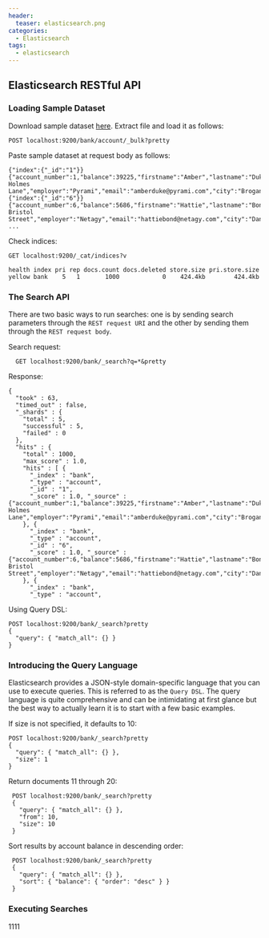 ```yaml
---
header:
  teaser: elasticsearch.png
categories:
  - Elasticsearch
tags:
  - elasticsearch
---
```


## Elasticsearch RESTful API

### Loading Sample Dataset
Download sample dataset [here](https://github.com/bly2k/files/blob/master/accounts.zip?raw=true). Extract file and load it as follows:

```
POST localhost:9200/bank/account/_bulk?pretty
```

Paste sample dataset at request body as follows:

```
{"index":{"_id":"1"}}
{"account_number":1,"balance":39225,"firstname":"Amber","lastname":"Duke","age":32,"gender":"M","address":"880 Holmes Lane","employer":"Pyrami","email":"amberduke@pyrami.com","city":"Brogan","state":"IL"}
{"index":{"_id":"6"}}
{"account_number":6,"balance":5686,"firstname":"Hattie","lastname":"Bond","age":36,"gender":"M","address":"671 Bristol Street","employer":"Netagy","email":"hattiebond@netagy.com","city":"Dante","state":"TN"}
...
```

Check indices:

```
GET localhost:9200/_cat/indices?v

health index pri rep docs.count docs.deleted store.size pri.store.size
yellow bank    5   1       1000            0    424.4kb        424.4kb
```

### The Search API
There are two basic ways to run searches: one is by sending search parameters through the ```REST request URI``` and the other by sending them through the ```REST request body```.

Search request:

```
  GET localhost:9200/bank/_search?q=*&pretty
```

Response:

```
{
  "took" : 63,
  "timed_out" : false,
  "_shards" : {
    "total" : 5,
    "successful" : 5,
    "failed" : 0
  },
  "hits" : {
    "total" : 1000,
    "max_score" : 1.0,
    "hits" : [ {
      "_index" : "bank",
      "_type" : "account",
      "_id" : "1",
      "_score" : 1.0, "_source" : {"account_number":1,"balance":39225,"firstname":"Amber","lastname":"Duke","age":32,"gender":"M","address":"880 Holmes Lane","employer":"Pyrami","email":"amberduke@pyrami.com","city":"Brogan","state":"IL"}
    }, {
      "_index" : "bank",
      "_type" : "account",
      "_id" : "6",
      "_score" : 1.0, "_source" : {"account_number":6,"balance":5686,"firstname":"Hattie","lastname":"Bond","age":36,"gender":"M","address":"671 Bristol Street","employer":"Netagy","email":"hattiebond@netagy.com","city":"Dante","state":"TN"}
    }, {
      "_index" : "bank",
      "_type" : "account",
```

Using Query DSL:

```
POST localhost:9200/bank/_search?pretty
{
  "query": { "match_all": {} }
}
```

### Introducing the Query Language
Elasticsearch provides a JSON-style domain-specific language that you can use to execute queries. This is referred to as the ```Query DSL```. The query language is quite comprehensive and can be intimidating at first glance but the best way to actually learn it is to start with a few basic examples.

If size is not specified, it defaults to 10:

```
POST localhost:9200/bank/_search?pretty
{
  "query": { "match_all": {} },
  "size": 1
}
```

Return documents 11 through 20:

```
 POST localhost:9200/bank/_search?pretty
 {
   "query": { "match_all": {} },
   "from": 10,
   "size": 10
 }
```

Sort results by account balance in descending order:

```
 POST localhost:9200/bank/_search?pretty
 {
   "query": { "match_all": {} },
   "sort": { "balance": { "order": "desc" } }
 }
```

### Executing Searches
1111
